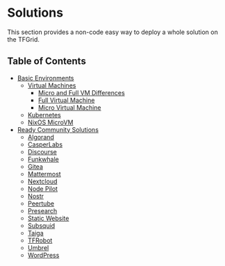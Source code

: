 <h1>Solutions</h1>

This section provides a non-code easy way to deploy a whole solution on the TFGrid.

<h2>Table of Contents</h2>

- [Basic Environments](./basic_environments_readme.md)
  - [Virtual Machines](./vm_intro.md)
    - [Micro and Full VM Differences](./vm_differences.md)
    - [Full Virtual Machine](./fullVm.md)
    - [Micro Virtual Machine](./vm.md)
  - [Kubernetes](./k8s.md)
  - [NixOS MicroVM](./nixos_micro.md)
- [Ready Community Solutions](./ready_community_readme.md)
  - [Algorand](./algorand.md)
  - [CasperLabs](./casper.md)
  - [Discourse](./discourse.md)
  - [Funkwhale](./funkwhale.md)
  - [Gitea](./gitea.md)
  - [Mattermost](./mattermost.md)
  - [Nextcloud](./nextcloud.md)
  - [Node Pilot](./nodepilot.md)
  - [Nostr](./nostr.md)
  - [Peertube](./peertube.md)
  - [Presearch](./presearch.md)
  - [Static Website](./static_website.md)
  - [Subsquid](./subsquid.md)
  - [Taiga](./taiga.md)
  - [TFRobot](./tfrobot.md)
  - [Umbrel](./umbrel.md)
  - [WordPress](./wordpress.md)